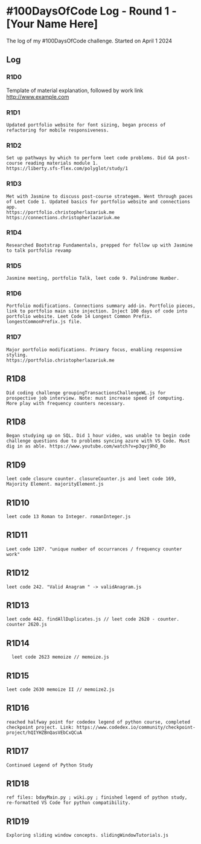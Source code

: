 # #100DaysOfCode Log - Round 1 - [Your Name Here]

The log of my #100DaysOfCode challenge. Started on April 1 2024

## Log

### R1D0
 Template of material explanation, followed by work link http://www.example.com

### R1D1
    Updated portfolio website for font sizing, began process of refactoring for mobile responsiveness.
### R1D2
    Set up pathways by which to perform leet code problems. Did GA post-course reading materials module 1.
    https://liberty.sfs-flex.com/polyglot/study/1
### R1D3
    Met with Jasmine to discuss post-course strategem. Went through paces of Leet Code 1. Updated basics for portfolio website and connections app.
    https://portfolio.christopherlazariuk.me
    https://connections.christopherlazariuk.me
### R1D4
    Researched Bootstrap Fundamentals, prepped for follow up with Jasmine to talk portfolio revamp
### R1D5
    Jasmine meeting, portfolio Talk, leet code 9. Palindrome Number.

### R1D6
    Portfolio modifications. Connections summary add-in. Portfolio pieces, link to portfolio main site injection. Inject 100 days of code into portfolio website. Leet Code 14 Longest Common Prefix. longestCommonPrefix.js file.

### R1D7
    Major portfolio modifications. Primary focus, enabling responsive styling.
    https://portfolio.christopherlazariuk.me

## R1D8
    Did coding challenge groupingTransactionsChallengeWL.js for prospective job interview. Note: must increase speed of computing. More play with frequency counters necessary.

## R1D8
    Began studying up on SQL. Did 1 hour video, was unable to begin code challenge questions due to problems syncing azure with VS Code. Must dig in as able. https://www.youtube.com/watch?v=p3qvj9hO_Bo

## R1D9
    leet code closure counter. closureCounter.js and leet code 169, Majority Element. majorityElement.js

## R1D10
    leet code 13 Roman to Integer. romanInteger.js

## R1D11
    Leet code 1207. "unique number of occurrances / frequency counter work"

## R1D12
    leet code 242. "Valid Anagram " -> validAnagram.js

## R1D13
    leet code 442. findAllDuplicates.js // leet code 2620 - counter. counter 2620.js

## R1D14
      leet code 2623 memoize // memoize.js
## R1D15
    leet code 2630 memoize II // memoize2.js

## R1D16
    reached halfway point for codedex legend of python course, completed checkpoint project. Link: https://www.codedex.io/community/checkpoint-project/hQIYHZBnQasVEbCxQCuA

## R1D17
    Continued Legend of Python Study
## R1D18
    ref files: bdayMain.py ; wiki.py ; finished legend of python study, re-formatted VS Code for python compatibility.
## R1D19
    Exploring sliding window concepts. slidingWindowTutorials.js
